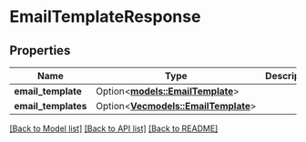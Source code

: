 # EmailTemplateResponse

## Properties

Name | Type | Description | Notes
------------ | ------------- | ------------- | -------------
**email_template** | Option<[**models::EmailTemplate**](EmailTemplate.md)> |  | [optional]
**email_templates** | Option<[**Vec<models::EmailTemplate>**](EmailTemplate.md)> |  | [optional]

[[Back to Model list]](../README.md#documentation-for-models) [[Back to API list]](../README.md#documentation-for-api-endpoints) [[Back to README]](../README.md)


